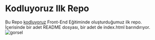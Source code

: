 # Kodluyoruz Ilk Repo

Bu Repo [kodluyoruz](https://kodluyoruz.org) Front-End Eğitiminde oluşturduğumuz ilk repo. İçerisinde bir adet README dosyası, bir adet de index.html barındırıyor.
![gorsel](https://resmim.net/i/repoicinss.hzZ4D)
